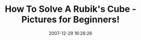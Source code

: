 ---
date: 2007-12-29 16:26:26
link:
  source: delicious
  source_url: https://del.icio.us/roytang
  text: How To Solve A Rubik's Cube - Pictures for Beginners!
  url: http://www.rubikssolver.com/
slug: how-to-solve-a-rubik-s-cube-pictures-for-beginners
source: delicious
tags:
- howto
- puzzles
title: How To Solve A Rubik's Cube - Pictures for Beginners!
---